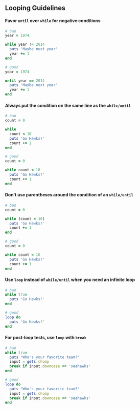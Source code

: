 ## Looping Guidelines


#### Favor `until` over `while` for negative conditions

```ruby
# bad
year = 1974

while year != 2014
  puts 'Maybe next year'
  year += 1
end

# good
year = 1974

until year == 2014
  puts 'Maybe next year'
  year += 1
end
```


#### Always put the condition on the same line as the `while/until`

```ruby
# bad
count = 0

while
  count < 10
  puts 'Go Hawks!'
  count += 1
end

# good
count = 0

while count < 10
  puts 'Go Hawks!'
  count += 1
end
```


#### Don't use parentheses around the condition of an `while/until`

```ruby
# bad
count = 0

while (count < 10)
  puts 'Go Hawks!'
  count += 1
end

# good
count = 0

while count < 10
  puts 'Go Hawks!'
  count += 1
end
```


#### Use `loop` instead of `while/until` when you need an infinite loop

```ruby
# bad
while true
  puts 'Go Hawks!'
end

# good
loop do
  puts 'Go Hawks!'
end
```


#### For post-loop tests, use `loop` with `break`

```ruby
# bad
while true
  puts "Who's your favorite team?"
  input = gets.chomp
  break if input.downcase == 'seahawks'
end

# good
loop do
  puts "Who's your favorite team?"
  input = gets.chomp
  break if input.downcase == 'seahawks'
end
```
